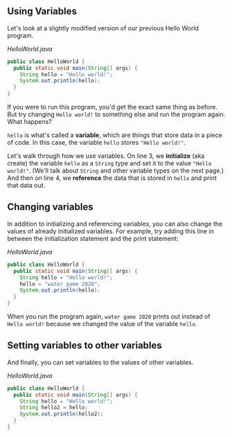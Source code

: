 ## Using Variables

Let's look at a slightly modified version of our previous Hello World program.

_HelloWorld.java_
```java
public class HelloWorld {
  public static void main(String[] args) {
    String hello = "Hello world!";
    System.out.println(hello);
  }
}
```

If you were to run this program, you'd get the exact same thing as before. But try changing `Hello world!` to something else and run the program again. What happens?

`hello` is what's called a **variable**, which are things that store data in a piece of code. In this case, the variable `hello` stores `"Hello world!"`. 

Let's walk through how we use variables. On line 3, we **initialize** (aka create) the variable `hello` as a `String` type and set it to the value `"Hello world!"`. (We'll talk about `String` and other variable types on the next page.) And then on line 4, we **reference** the data that is stored in `hello` and print that data out. 

## Changing variables

In addition to initializing and referencing variables, you can also change the values of already initialized variables. For example, try adding this line in between the initialization statement and the print statement:

_HelloWorld.java_
```java hl_lines="4"
public class HelloWorld {
  public static void main(String[] args) {
    String hello = "Hello world!";
    hello = "water game 2020";
    System.out.println(hello);
  }
}
```
When you run the program again, `water game 2020` prints out instead of `Hello world!` because we changed the value of the variable `hello`.

## Setting variables to other variables

And finally, you can set variables to the values of other variables.

_HelloWorld.java_
```java hl_lines="4"
public class HelloWorld {
  public static void main(String[] args) {
    String hello = "Hello world!";
    String hello2 = hello;
    System.out.println(hello2);
  }
}
```